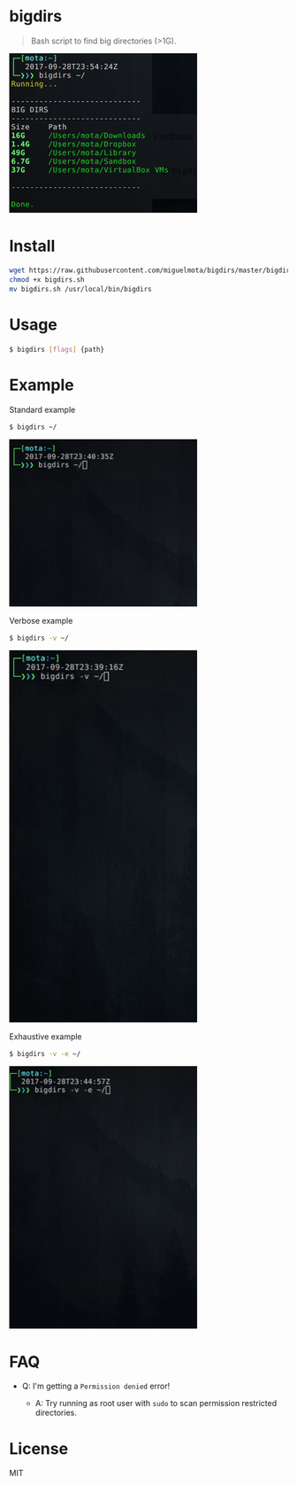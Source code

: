 # bigdirs

> Bash script to find big directories (>1G).

<img src="./screenshot.png" width="340" />

# Install

```bash
wget https://raw.githubusercontent.com/miguelmota/bigdirs/master/bigdirs.sh
chmod +x bigdirs.sh
mv bigdirs.sh /usr/local/bin/bigdirs
```

# Usage

```bash
$ bigdirs [flags] {path}
```

# Example

Standard example

```bash
$ bigdirs ~/
```

<img src="./screenshot.gif" width="340" />

Verbose example

```bash
$ bigdirs -v ~/
```

<img src="./screenshot_verbose.gif" width="340" />

Exhaustive example

```bash
$ bigdirs -v -e ~/
```

<img src="./screenshot_exhaustive.gif" width="340" />

# FAQ

- Q: I'm getting a `Permission denied` error!

  - A: Try running as root user with `sudo` to scan permission restricted directories.

# License

MIT
